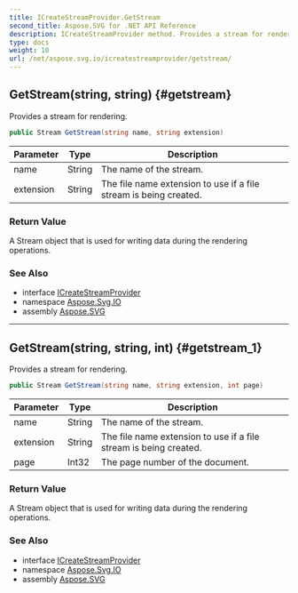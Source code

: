 ```yaml
---
title: ICreateStreamProvider.GetStream
second_title: Aspose.SVG for .NET API Reference
description: ICreateStreamProvider method. Provides a stream for rendering
type: docs
weight: 10
url: /net/aspose.svg.io/icreatestreamprovider/getstream/
---
```

## GetStream(string, string) {#getstream}

Provides a stream for rendering.

```csharp
public Stream GetStream(string name, string extension)
```

| Parameter | Type | Description |
| --- | --- | --- |
| name | String | The name of the stream. |
| extension | String | The file name extension to use if a file stream is being created. |

### Return Value

A Stream object that is used for writing data during the rendering operations.

### See Also

* interface [ICreateStreamProvider](../)
* namespace [Aspose.Svg.IO](../../icreatestreamprovider/)
* assembly [Aspose.SVG](../../../)

---

## GetStream(string, string, int) {#getstream_1}

Provides a stream for rendering.

```csharp
public Stream GetStream(string name, string extension, int page)
```

| Parameter | Type | Description |
| --- | --- | --- |
| name | String | The name of the stream. |
| extension | String | The file name extension to use if a file stream is being created. |
| page | Int32 | The page number of the document. |

### Return Value

A Stream object that is used for writing data during the rendering operations.

### See Also

* interface [ICreateStreamProvider](../)
* namespace [Aspose.Svg.IO](../../icreatestreamprovider/)
* assembly [Aspose.SVG](../../../)
